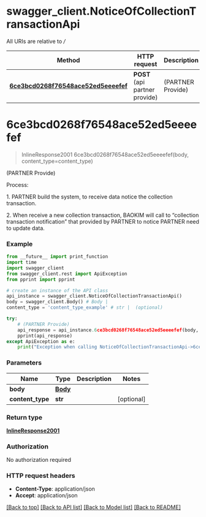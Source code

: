 # swagger_client.NoticeOfCollectionTransactionApi

All URIs are relative to */*

Method | HTTP request | Description
------------- | ------------- | -------------
[**6ce3bcd0268f76548ace52ed5eeeefef**](NoticeOfCollectionTransactionApi.md#6ce3bcd0268f76548ace52ed5eeeefef) | **POST** (api partner provide) | (PARTNER Provide)

# **6ce3bcd0268f76548ace52ed5eeeefef**
> InlineResponse2001 6ce3bcd0268f76548ace52ed5eeeefef(body, content_type=content_type)

(PARTNER Provide)

<p>Process:</p>                 <p>1. PARTNER build the system, to receive data notice the collection transaction.</p>                 <p>2. When receive a new collection transaction, BAOKIM will call to “collection transaction notification” that provided by PARTNER to notice PARTNER need to update data.</p>

### Example
```python
from __future__ import print_function
import time
import swagger_client
from swagger_client.rest import ApiException
from pprint import pprint

# create an instance of the API class
api_instance = swagger_client.NoticeOfCollectionTransactionApi()
body = swagger_client.Body() # Body | 
content_type = 'content_type_example' # str |  (optional)

try:
    # (PARTNER Provide)
    api_response = api_instance.6ce3bcd0268f76548ace52ed5eeeefef(body, content_type=content_type)
    pprint(api_response)
except ApiException as e:
    print("Exception when calling NoticeOfCollectionTransactionApi->6ce3bcd0268f76548ace52ed5eeeefef: %s\n" % e)
```

### Parameters

Name | Type | Description  | Notes
------------- | ------------- | ------------- | -------------
 **body** | [**Body**](Body.md)|  | 
 **content_type** | **str**|  | [optional] 

### Return type

[**InlineResponse2001**](InlineResponse2001.md)

### Authorization

No authorization required

### HTTP request headers

 - **Content-Type**: application/json
 - **Accept**: application/json

[[Back to top]](#) [[Back to API list]](../README.md#documentation-for-api-endpoints) [[Back to Model list]](../README.md#documentation-for-models) [[Back to README]](../README.md)

